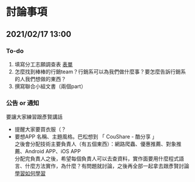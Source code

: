 # 討論事項

## 2021/02/17 13:00
### To-do
1. 填寫分工志願調查表 [表單](https://forms.gle/k5Xv5UhyEPRCnr9F8)
2. 怎麼找到棒棒的行銷team？行銷系可以為我們做什麼事？要怎麼告訴行銷系的人我們想做的東西？
3. 撰寫聯合小組文書（兩個part）

### 公告 or 通知
要讓大家練習跟彥賢講話  
- 提醒大家要買衣服（？  
- 要想APP 名稱、主題風格。巴松想到 「 CouShare - 酷分享 」   
之後會分配技術主要負責人（有五個東西）：網路爬蟲、優惠推薦、對象推薦、Android APP、iOS APP  
分配完負責人之後，希望每個負責人可以去查資料，實作面要用什麼程式語言、什麼方法實作，為什麼？有問題就討論，之後再全部一起拿去跟彥賢討論  
[學習如何學習](https://www.youtube.com/watch?v=Ya7XE47gPBo)